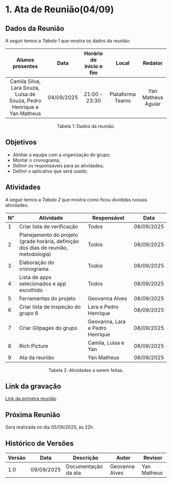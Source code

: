 # 1. Ata de Reunião(04/09)

## Dados da Reunião

A seguir temos a <i>Tabela 1</i> que mostra os dados da reunião:

|                                     Alunos presentes                                     |    Data    | Horário de inicio e fim |      Local       | Redator |
| :--------------------------------------------------------------------------------------: | :--------: | :---------------------: | :--------------: | :--------------: |
| Camila Silva, Lara Souza, Luísa de Souza, Pedro Henrique e Yan Matheus | 04/09/2025 |      21:00 - 23:30      | Plataforma Teams | Yan Matheus Aguiar |
<figcaption align="center">Tabela 1: Dados da reunião.</figcaption>

## Objetivos

- Alinhar a equipe com a organização do grupo;
- Montar o cronograma;
- Definir os responsáveis para as atividades;
- Definir o aplicativo que será usado;

## Atividades

A seguir temos a <i>Tabela 2</i> que mostra como ficou divididas nossas atividades:

| N°| Atividade | Responsável | Data |
| ---- | ---- | ---- | ---- | 
| 1 | Criar lista de verificação | Todos | 08/09/2025 |
| 2 | Planejamento do projeto (grade horária, definição dos dias de reunião, metodologia) |  Todos| 08/09/2025|
| 3 | Elaboração do cronograma | Todos| 08/09/2025|
| 4 | Lista de apps selecionados e app escolhido | Todos| 08/09/2025|
| 5 | Ferramentas do projeto | Geovanna Alves | 08/09/2025|
| 6 | Criar lista de inspeção do grupo 6| Lara e Pedro Henrique | 08/09/2025|
| 7 | Criar Gitpages do grupo | Geovanna, Lara e Pedro Henrique | 08/09/2025|
| 8 | Rich Picture | Camila, Luísa e Yan | 08/09/2025|
| 9 | Ata da reunião | Yan Matheus | 08/09/2025|
<figcaption align="center">Tabela 2: Atividades a serem feitas.</figcaption>

## Link da gravação

[Link da primeira reunião](https://www.youtube.com/watch?v=1ZlOacYxBDo&list=PLLWUvFk-8eapL5FB6mMvY3y0y_tqLEXji)

## Próxima Reunião

Será realizada no dia 05/09/2025, às 22h.

## Histórico de Versões

| Versão | Data       | Descrição                   | Autor             | Revisor         |
|--------|------------|-----------------------------|-------------------|-----------------|
| 1.0    | 09/09/2025 | Documentação da ata           |  Geovanna Alves   |    Yan Matheus        |
